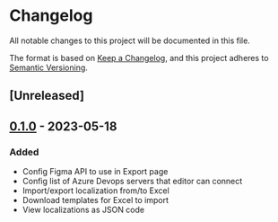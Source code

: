 # Changelog

All notable changes to this project will be documented in this file.

The format is based on [Keep a Changelog](https://keepachangelog.com/en/1.0.0/),
and this project adheres to [Semantic Versioning](https://semver.org/spec/v2.0.0.html).

## [Unreleased]

## [0.1.0] - 2023-05-18

### Added

- Config Figma API to use in Export page
- Config list of Azure Devops servers that editor can connect
- Import/export localization from/to Excel
- Download templates for Excel to import
- View localizations as JSON code

[0.1.0]: https://github.com/thanhtunguet/l10n-editor-chrome/releases/tag/v0.1.0

[//]: # ([unreleased]: https://github.com/thanhtunguet/l10n-editor-chrome/compare/v1.1.1...HEAD)
[//]: # ( [0.0.2]: https://github.com/thanhtunguet/l10n-editor-chrome/compare/v0.0.1...v0.0.2)

